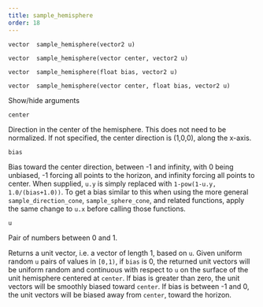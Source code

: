 ```yaml
---
title: sample_hemisphere
order: 18
---
```

`vector  sample_hemisphere(vector2 u)`

`vector  sample_hemisphere(vector center, vector2 u)`

`vector  sample_hemisphere(float bias, vector2 u)`

`vector  sample_hemisphere(vector center, float bias, vector2 u)`

Show/hide arguments

`center`

Direction in the center of the hemisphere. This does not need to be normalized.
If not specified, the center direction is (1,0,0), along the x-axis.

`bias`

Bias toward the center direction, between -1 and infinity, with 0 being unbiased,
-1 forcing all points to the horizon, and infinity forcing all points to center.
When supplied, `u.y` is simply replaced with `1-pow(1-u.y, 1.0/(bias+1.0))`. To
get a bias similar to this when using the more general `sample_direction_cone`,
`sample_sphere_cone`, and related functions, apply the same change to `u.x`
before calling those functions.

`u`

Pair of numbers between 0 and 1.

Returns a unit vector, i.e. a vector of length 1, based on `u`.
Given uniform random `u` pairs of values in `[0,1)`, if `bias` is 0, the
returned unit vectors will be uniform random and continuous with respect to
`u` on the surface of the unit hemisphere centered at `center`. If bias is
greater than zero, the unit vectors will be smoothly biased toward `center`.
If bias is between -1 and 0, the unit vectors will be biased away from
`center`, toward the horizon.
